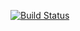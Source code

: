 [![Build Status](https://www.travis-ci.org/IceyIsAlreadyTaken/deepCopy.svg?branch=master)](https://www.travis-ci.org/IceyIsAlreadyTaken/deepCopy)